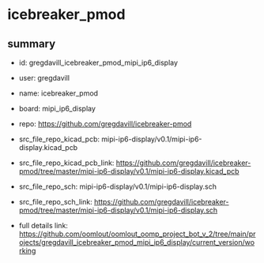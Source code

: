 # icebreaker_pmod
 
## summary 
* id: gregdavill_icebreaker_pmod_mipi_ip6_display
* user: gregdavill
* name: icebreaker_pmod
* board: mipi_ip6_display
* repo: https://github.com/gregdavill/icebreaker-pmod
* src_file_repo_kicad_pcb: mipi-ip6-display/v0.1/mipi-ip6-display.kicad_pcb
* src_file_repo_kicad_pcb_link: https://github.com/gregdavill/icebreaker-pmod/tree/master/mipi-ip6-display/v0.1/mipi-ip6-display.kicad_pcb


* src_file_repo_sch: mipi-ip6-display/v0.1/mipi-ip6-display.sch
* src_file_repo_sch_link: https://github.com/gregdavill/icebreaker-pmod/tree/master/mipi-ip6-display/v0.1/mipi-ip6-display.sch
* full details link: https://github.com/oomlout/oomlout_oomp_project_bot_v_2/tree/main/projects/gregdavill_icebreaker_pmod_mipi_ip6_display/current_version/working  







